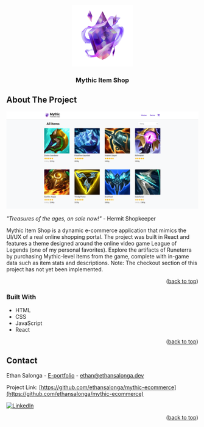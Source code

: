 <a name="readme-top"></a>

<!-- PROJECT LOGO -->
<br />
<div align="center">
  <img src="/public/logo.png" alt="Logo" width="160" height="160">

  <h3 align="center">Mythic Item Shop</h3>
</div>

<!-- ABOUT THE PROJECT -->

## About The Project

[![Product Name Screen Shot][product-screenshot]](https://mythic-ecommerce.herokuapp.com/)

_"Treasures of the ages, on sale now!"_ - Hermit Shopkeeper

Mythic Item Shop is a dynamic e-commerce application that mimics the UI/UX of a real online shopping portal. The project was built in React and features a theme designed around the online video game League of Legends (one of my personal favorites). Explore the artifacts of Runeterra by purchasing Mythic-level items from the game, complete with in-game data such as item stats and descriptions. Note: The checkout section of this project has not yet been implemented.

<p align="right">(<a href="#readme-top">back to top</a>)</p>

### Built With

- HTML
- CSS
- JavaScript
- React

<p align="right">(<a href="#readme-top">back to top</a>)</p>

<!-- CONTACT -->

## Contact

Ethan Salonga - [E-portfolio](https://ethansalonga.dev/) - ethan@ethansalonga.dev

Project Link: [https://github.com/ethansalonga/mythic-ecommerce](https://github.com/ethansalonga/mythic-ecommerce)

[![LinkedIn][linkedin-shield]][linkedin-url]

<p align="right">(<a href="#readme-top">back to top</a>)</p>

<!-- MARKDOWN LINKS & IMAGES -->

[linkedin-shield]: https://img.shields.io/badge/-LinkedIn-black.svg?style=for-the-badge&logo=linkedin&colorB=555
[linkedin-url]: https://www.linkedin.com/in/ethan-salonga/
[product-screenshot]: src/assets/screenshot.png
[react.js]: https://img.shields.io/badge/React-20232A?style=for-the-badge&logo=react&logoColor=61DAFB
[react-url]: https://reactjs.org/
